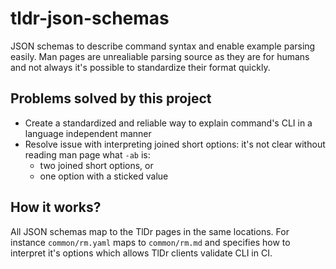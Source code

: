 # tldr-json-schemas

JSON schemas to describe command syntax and enable example parsing easily. Man
pages are unrealiable parsing source as they are for humans and not always
it's possible to standardize their format quickly.

## Problems solved by this project

- Create a standardized and reliable way to explain command's CLI in a
  language independent manner
- Resolve issue with interpreting joined short options: it's not clear without
  reading man page what `-ab` is:
  - two joined short options, or
  - one option with a sticked value

## How it works?

All JSON schemas map to the TlDr pages in the same locations. For instance
`common/rm.yaml` maps to `common/rm.md` and specifies how to interpret it's
options which allows TlDr clients validate CLI in CI.
